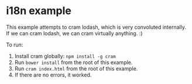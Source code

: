# i18n example

This example attempts to cram lodash, which is very convoluted internally.
If we can cram lodash, we can cram virtually anything. :)

To run:

1. Install cram globally: `npm install -g cram`
2. Run `bower install` from the root of this example.
3. Run `cram index.html` from the root of this example.
4. If there are no errors, it worked.
